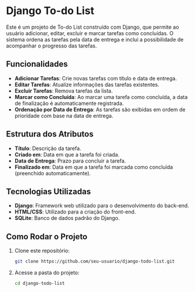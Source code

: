 # Django To-do List

Este é um projeto de To-do List construído com Django, que permite ao usuário adicionar, editar, excluir e marcar tarefas como concluídas. O sistema ordena as tarefas pela data de entrega e inclui a possibilidade de acompanhar o progresso das tarefas.

## Funcionalidades

- **Adicionar Tarefas**: Crie novas tarefas com título e data de entrega.
- **Editar Tarefas**: Atualize informações das tarefas existentes.
- **Excluir Tarefas**: Remova tarefas da lista.
- **Marcar como Concluída**: Ao marcar uma tarefa como concluída, a data de finalização é automaticamente registrada.
- **Ordenação por Data de Entrega**: As tarefas são exibidas em ordem de prioridade com base na data de entrega.

## Estrutura dos Atributos

- **Título**: Descrição da tarefa.
- **Criado em**: Data em que a tarefa foi criada.
- **Data de Entrega**: Prazo para concluir a tarefa.
- **Finalizado em**: Data em que a tarefa foi marcada como concluída (preenchido automaticamente).

## Tecnologias Utilizadas

- **Django**: Framework web utilizado para o desenvolvimento do back-end.
- **HTML/CSS**: Utilizado para a criação do front-end.
- **SQLite**: Banco de dados padrão do Django.

## Como Rodar o Projeto

1. Clone este repositório:

   ```bash
   git clone https://github.com/seu-usuario/django-todo-list.git
2. Acesse a pasta do projeto:

   ```bash
   cd django-todo-list
